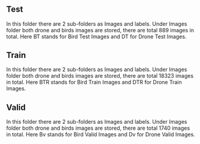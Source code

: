 #

## Test
In this folder there are 2 sub-folders as Images and labels. Under Images folder both drone and birds images are stored, there are total 889 images in total. Here BT stands for Bird Test Images and DT for Drone Test Images.

## Train
In this folder there are 2 sub-folders as Images and labels. Under Images folder both drone and birds images are stored, there are total 18323 images in total. Here BTR stands for Bird Train Images and DTR for Drone Train Images.

## Valid
In this folder there are 2 sub-folders as Images and labels. Under Images folder both drone and birds images are stored, there are total 1740 images in total. Here Bv stands for Bird Valid Images and Dv for Drone Valid Images.
